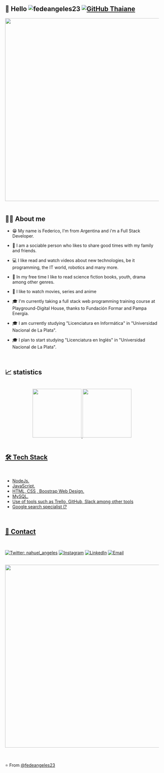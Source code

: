 ## 👋 Hello <img src="https://komarev.com/ghpvc/?username=fedeangeles23" alt="fedeangeles23" /> [![GitHub Thaiane](https://img.shields.io/github/followers/fedeangeles23?label=follow&style=social)](https://github.com/fedeangeles23)


<div align="center" ><a href="https://github.com/fedeangeles23">
<img height="600px" width="1050px" src="https://i.postimg.cc/Y9wR9yMJ/The-Difference-between-Web-Designer-Web-Developer-and-Web-Programmer.jpg)](https://postimg.cc/McdV35cD"/>
</a></div>

<br>

## 👨🏻 About me

* 😁 My name is Federico, I'm from Argentina and i'm a Full Stack Developer.

* 👫 I am a sociable person who likes to share good times with my family and friends.

* 💻 I like read and watch videos about new technologies, be it programming, the IT world, robotics and many more.

* 📖 In my free time I like to read science fiction books, youth, drama among other genres.

* 🍿 I like to watch movies, series and anime

* 🎓 I'm currently taking a full stack web programming training course at Playground-Digital House, thanks to Fundación Formar and Pampa Energía.

* 🎓 I am currently studying "Licenciatura en Informática" in "Universidad Nacional de La Plata".

* 🎓 I plan to start studying "Licenciatura en Inglés" in "Universidad Nacional de La Plata".

<br>

## 📈 statistics

<br>

<div align="center">
  <a href="https://github.com/fedeangeles23">
  <img height="160em" src="https://github-readme-stats.vercel.app/api?username=fedeangeles23&show_icons=true&theme=merko&include_all_commits=true&count_private=true"/>
  <img height="160em" src="https://github-readme-stats.vercel.app/api/top-langs/?username=fedeangeles23&layout=compact&langs_count=7&theme=merko"/>
</div>
<br>
  
## 🛠 Tech Stack

<br>

* NodeJs.
* JavaScript.
* HTML, CSS , Boostrap Web Design.
* MySQL.
* Use of tools such as Trello, GitHub, Slack among other tools
* Google search specialist (?

<br>
  
## 🤝 Contact

<br>    
  
[![Twitter: nahuel_angeles](https://img.shields.io/twitter/follow/nahuel_angeles?style=social)](https://twitter.com/nahuel_angeles)
<a href="https://www.instagram.com/fedeangeles23/"><img alt="Instagram" src="https://img.shields.io/badge/Instagram-@fedeangeles23-blue?style=flat-square&logo=instagram"></a>
<a href="https://www.linkedin.com/in/fedeangeles23/" target="blue"><img alt="LinkedIn" src="https://img.shields.io/badge/LinkedIn-fedeangeles23-blue?style=flat&logo=linkedin"></a></a>
<a href="mailto:fedeangeles23@gmail.com"><img alt="Email" src="https://img.shields.io/badge/Email-fedeangeles23@gmail.com-blue?style=flat&logo=gmail"></a>

<br>

<div align="center" ><a href="https://github.com/fedeangeles23">
<img height="600px" width="1050px" src="https://i.postimg.cc/DfPjWFW5/How-to-Become-a-Web-Developer.jpg)](https://postimg.cc/BttcyrB1"/>
</a></div>

<br>

<br>

⭐️ From [@fedeangeles23](https://github.com/fedeangeles23)
